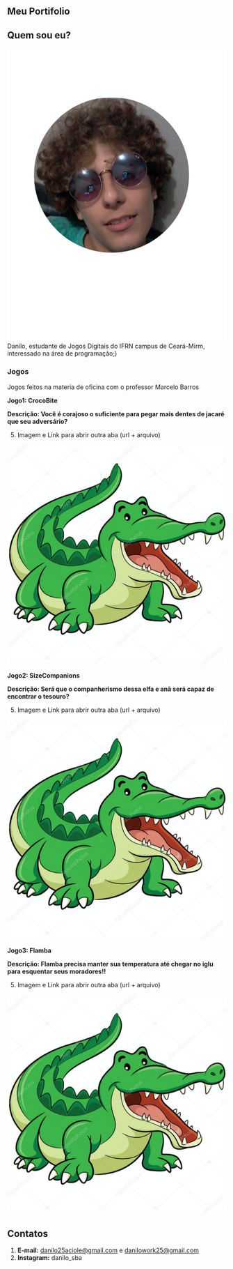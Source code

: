 ## Meu Portifolio
## Quem sou eu?
![imagem](Perfil.png)Danilo, estudante de Jogos Digitais do IFRN campus de Ceará-Mirm, interessado na área de programação;)

### Jogos

Jogos feitos na materia de oficina com o professor Marcelo Barros

******Jogo1: CrocoBite****** 

******Descrição: Você é corajoso o suficiente para pegar mais dentes de jacaré que seu adversário?******

5. Imagem e Link para abrir outra aba (url + arquivo)

<a href="https://danilo25.github.io/CrocoBite/" target="_blank"> ![imagem](Crocodilo.jpg) </a>

********Jogo2: SizeCompanions******** 

********Descrição: Será que o companherismo dessa elfa e anã será capaz de encontrar o tesouro?********

5. Imagem e Link para abrir outra aba (url + arquivo)

<a href="https://danilo25.github.io/SizeCompanions2" target="_blank"> ![imagem](Crocodilo.jpg) </a>

********Jogo3: Flamba******** 

********Descrição: Flamba precisa manter sua temperatura até chegar no iglu para esquentar seus moradores!!********

5. Imagem e Link para abrir outra aba (url + arquivo)

<a href="https://raixasantos.github.io/Flamba/" target="_blank"> ![imagem](Crocodilo.jpg) </a>


## Contatos
1. ****E-mail:**** danilo25aciole@gmail.com e danilowork25@gmail.com
2. ****Instagram:**** danilo_sba
